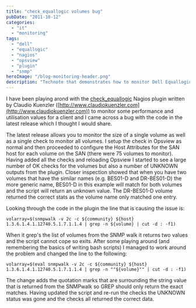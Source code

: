 ```yaml
---
title: "check_equallogic volumes bug"
pubDate: "2011-10-12"
categories:
  - "it"
  - "monitoring"
tags:
  - "dell"
  - "equallogic"
  - "nagios"
  - "opsview"
  - "plugin"
  - "snmp"
heroImage: "/blog-monitoring-header.png"
description: "Technote that demonstrates how to monitor Dell Equallogic storage arrays over SNMP and how to feed that data into a monitoring product such as Nagios or Opsview"
---
```


I have been playing arond with the [check_equallogic](http://www.claudiokuenzler.com/nagios-plugins/check_equallogic.php) Nagios plugin written by Claudio Kuenzler ([http://www.claudiokuenzler.com](http://www.claudiokuenzler.com)) to monitor some performance and utilisation values for a client and I came across a bug with the code in the latest release which I thought I would share.

The latest release allows you to monitor the size of a single volume as well as a single check to monitor all volumes. I setup the check in Opsview as normal and then proceeded to configure the Host Attributes for the SAN host for each volume on the SAN (there were 75 volumes to monitor). Having added all the checks and reloading Opsview I started to see a large number of OK checks for the volumes but also a number of UNKNOWN outputs from the plugin. Closer inspection showed that when you have two volumes that have the similar names (e.g. BES01-D and DR-BES01-D) the more generic name, BES01-D in this example will match for both volumes and the script will return an unknown value. The DR-BES01-D volume returned the correct stats as the volume name only matched one entry.

Looking through the code in the plugin the line that is causing the issue is:

```
volarray=$(snmpwalk -v 2c -c ${community} ${host} 1.3.6.1.4.1.12740.5.1.7.1.1.4 | grep -n ${volume} | cut -d : -f1)
```

When it grep's the list of volumes from the SNMP walk it returns two values and the script cannot cope so exits. After some playing around (and remembering the basics of writing bash scripts) I managed to work around the problem and changed the line to the following:

```
volarray=$(eval snmpwalk -v 2c -c ${community} ${host} 1.3.6.1.4.1.12740.5.1.7.1.1.4 | grep -n ""${volume}"" | cut -d : -f1)
```

The change adds the quotation marks that are surrounding the string value that is returned from the SNMPwalk so GREP should only return the exact matches. Having updated the script and re-run the checks the UNKNOWN status was gone and the checks all returned the correct data.
